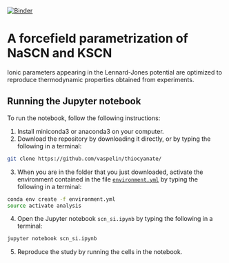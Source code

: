 [![Binder](https://mybinder.org/badge.svg)](https://mybinder.org/v2/gh/vaspelin/thiocyanate/master?filepath=project_updated.ipynb)

# A forcefield parametrization of NaSCN and KSCN 

Ionic parameters appearing in the Lennard-Jones potential are optimized to reproduce thermodynamic properties obtained from experiments.

## Running the Jupyter notebook
To run the notebook, follow the following instructions:


1. Install miniconda3 or anaconda3 on your computer.
2. Download the repository by downloading it directly, or by typing the following in a terminal:
```bash 
git clone https://github.com/vaspelin/thiocyanate/
```
3. When you are in the folder that you just downloaded, activate the environment contained in the file [`environment.yml`](/environment.yml) by typing the following in a terminal:
```bash 
conda env create -f environment.yml
source activate analysis
```
4. Open the Jupyter notebook `scn_si.ipynb` by typing the following in a terminal:
```bash
jupyter notebook scn_si.ipynb 
```
5. Reproduce the study by running the cells in the notebook.



